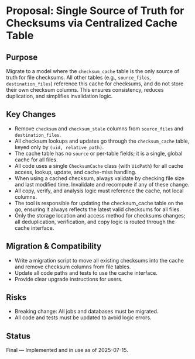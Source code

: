 # Proposal: Single Source of Truth for Checksums via Centralized Cache Table

## Purpose
Migrate to a model where the `checksum_cache` table is the only source of truth for file checksums. All other tables (e.g., `source_files`, `destination_files`) reference this cache for checksums, and do not store their own checksum columns. This ensures consistency, reduces duplication, and simplifies invalidation logic.

## Key Changes
- Remove `checksum` and `checksum_stale` columns from `source_files` and `destination_files`.
- All checksum lookups and updates go through the `checksum_cache` table, keyed only by `(uid, relative_path)`.
- The cache table has no `source` or per-table fields; it is a single, global cache for all files.
- All code uses a single `ChecksumCache` class (with `UidPath`) for all cache access, lookup, update, and cache-miss handling.
- When using a cached checksum, always validate by checking file size and last modified time. Invalidate and recompute if any of these change.
- All copy, verify, and analysis logic must reference the cache, not local columns.
- The tool is responsible for updating the checksum_cache table on the go, ensuring it always reflects the latest valid checksums for all files.
- Only the storage location and access method for checksums changes; all deduplication, verification, and copy logic is routed through the cache interface.

## Migration & Compatibility
- Write a migration script to move all existing checksums into the cache and remove checksum columns from file tables.
- Update all code paths and tests to use the cache interface.
- Provide clear upgrade instructions for users.

## Risks
- Breaking change: All jobs and databases must be migrated.
- All code and tests must be updated to avoid logic errors.

## Status
Final — Implemented and in use as of 2025-07-15.
